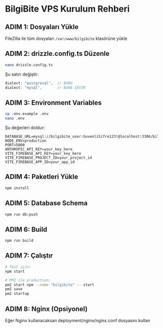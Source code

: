 # BilgiBite VPS Kurulum Rehberi

## ADIM 1: Dosyaları Yükle
FileZilla ile tüm dosyaları `/var/www/bilgibite` klasörüne yükle

## ADIM 2: drizzle.config.ts Düzenle
```bash
nano drizzle.config.ts
```
Şu satırı değiştir:
```typescript
dialect: "postgresql",  // BUNU
dialect: "mysql",       // BUNA ÇEVİR
```

## ADIM 3: Environment Variables
```bash
cp .env.example .env
nano .env
```

Şu değerleri doldur:
```env
DATABASE_URL=mysql://bilgibite_user:GuvenliSifre123!@localhost:3306/bilgibite
NODE_ENV=production
PORT=5000
ANTHROPIC_API_KEY=your_key_here
VITE_FIREBASE_API_KEY=your_key_here
VITE_FIREBASE_PROJECT_ID=your_project_id
VITE_FIREBASE_APP_ID=your_app_id
```

## ADIM 4: Paketleri Yükle
```bash
npm install
```

## ADIM 5: Database Schema
```bash
npm run db:push
```

## ADIM 6: Build
```bash
npm run build
```

## ADIM 7: Çalıştır
```bash
# Test için:
npm start

# PM2 ile production:
pm2 start npm --name "bilgibite" -- start
pm2 save
pm2 startup
```

## ADIM 8: Nginx (Opsiyonel)
Eğer Nginx kullanacaksan deployment/nginx/nginx.conf dosyasını kullan
